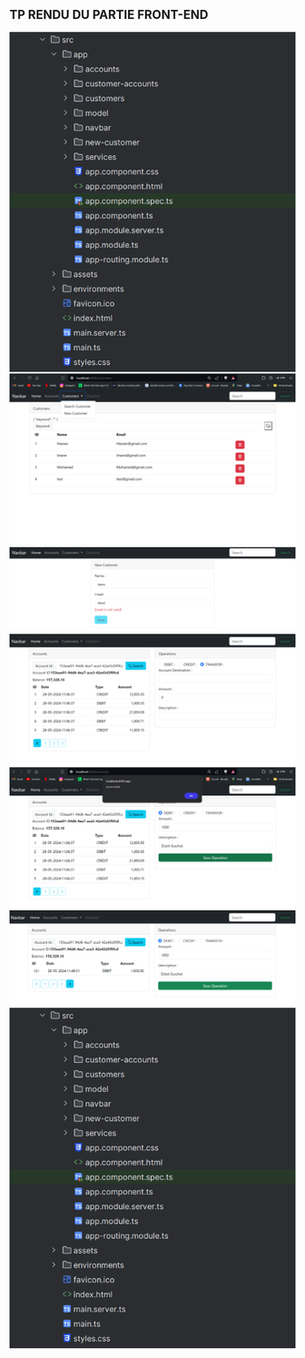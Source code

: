 
<h2>TP RENDU DU PARTIE FRONT-END</h2>
<img src="./Captures/img.png">
<img src="./Captures/img2.png">
<img src="./Captures/img3.png">
<img src="./Captures/img4.png">
<img src="./Captures/img5.png">
<img src="./Captures/img6.png">
<img src="./Captures/img7.png">
